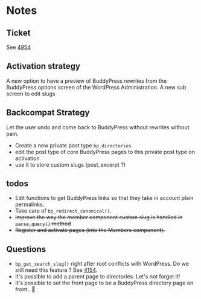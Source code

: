 # Notes

## Ticket

See [4954](https://buddypress.trac.wordpress.org/ticket/4954)

## Activation strategy

A new option to have a preview of BuddyPress rewrites from the BuddyPress options screen of the WordPress Administration.
A new sub screen to edit slugs

## Backcompat Strategy

Let the user undo and come back to BuddyPress without rewrites without pain.
- Create a new private post type `bp_directories`
- edit the post type of core BuddyPress pages to this private post type on activation
- use it to store custom slugs (post_excerpt ?)

## todos

- Edit functions to get BuddyPress links so that they take in account plain permalinks.
- Take care of `bp_redirect_canonical()`.
- ~~improve the way the member component custom slug is handled in `parse_query()` method~~
- ~~Register and activate pages (into the Members component).~~

## Questions

- `bp_get_search_slug()` right after root conflicts with WordPress. Do we still need this feature ? See [4154](https://buddypress.trac.wordpress.org/ticket/4154).
- It's possible to add a parent page to directories. Let's not forget it!
- It's possible to set the front page to be a BuddyPress directory page on front.. 😬
